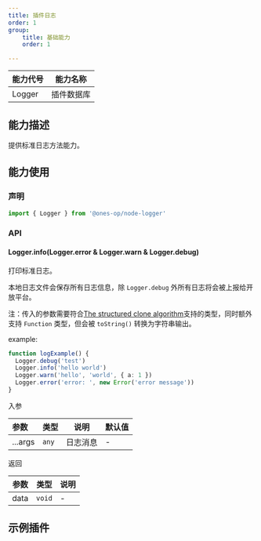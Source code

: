 ```yaml
---
title: 插件日志
order: 1
group:
    title: 基础能力
    order: 1

---
```


| 能力代号 | 能力名称   |
| -------- | ---------- |
| Logger   | 插件数据库 |

## 能力描述

提供标准日志方法能力。

## 能力使用

### 声明

```ts
import { Logger } from '@ones-op/node-logger'
```

### API

#### Logger.info(Logger.error & Logger.warn & Logger.debug)

打印标准日志。

本地日志文件会保存所有日志信息，除 `Logger.debug` 外所有日志将会被上报给开放平台。

注：传入的参数需要符合[The structured clone algorithm](https://developer.mozilla.org/en-US/docs/Web/API/Web_Workers_API/Structured_clone_algorithm)支持的类型，同时额外支持 `Function` 类型，但会被 `toString()` 转换为字符串输出。

example: 

```ts
function logExample() {
  Logger.debug('test')
  Logger.info('hello world')
  Logger.warn('hello', 'world', { a: 1 })
  Logger.error('error: ', new Error('error message'))
}
```

入参

| 参数    | 类型  | 说明     | 默认值 |
| :------ | ----- | -------- | ------ |
| ...args | `any` | 日志消息 | -      |

返回

| 参数 | 类型   | 说明 |
| ---- | ------ | ---- |
| data | `void` | -    |

## 示例插件

